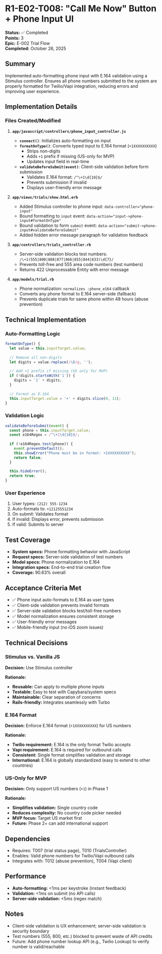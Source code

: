 # R1-E02-T008: "Call Me Now" Button + Phone Input UI

**Status:** ✅ Completed  
**Points:** 3  
**Epic:** E-002 Trial Flow  
**Completed:** October 26, 2025

## Summary

Implemented auto-formatting phone input with E.164 validation using a Stimulus controller. Ensures all phone numbers submitted to the system are properly formatted for Twilio/Vapi integration, reducing errors and improving user experience.

## Implementation Details

### Files Created/Modified

1. **`app/javascript/controllers/phone_input_controller.js`**
   - **`connect()`**: Initializes auto-formatting on input
   - **`formatOnType()`**: Converts typed input to E.164 format (`+1XXXXXXXXXX`)
     - Strips non-digits
     - Adds `+1` prefix if missing (US-only for MVP)
     - Updates input field in real-time
   - **`validateBeforeSubmit(event)`**: Client-side validation before form submission
     - Validates E.164 format: `/^\+1\d{10}$/`
     - Prevents submission if invalid
     - Displays user-friendly error message

2. **`app/views/trials/show.html.erb`**
   - Added Stimulus controller to phone input: `data-controller="phone-input"`
   - Bound formatting to `input` event: `data-action="input->phone-input#formatOnType"`
   - Bound validation to form `submit` event: `data-action="submit->phone-input#validateBeforeSubmit"`
   - Added hidden error message paragraph for validation feedback

3. **`app/controllers/trials_controller.rb`**
   - Server-side validation blocks test numbers: `/\+1(555|800|888|877|866|855|844|833)\d{7}/`
   - Prevents toll-free and 555 area code numbers (test numbers)
   - Returns 422 Unprocessable Entity with error message

4. **`app/models/trial.rb`**
   - Phone normalization: `normalizes :phone_e164` callback
   - Converts any phone format to E.164 server-side (fallback)
   - Prevents duplicate trials for same phone within 48 hours (abuse prevention)

## Technical Implementation

### Auto-Formatting Logic
```javascript
formatOnType() {
  let value = this.inputTarget.value;
  
  // Remove all non-digits
  let digits = value.replace(/\D/g, '');
  
  // Add +1 prefix if missing (US only for MVP)
  if (!digits.startsWith('1')) {
    digits = '1' + digits;
  }
  
  // Format as E.164
  this.inputTarget.value = '+' + digits.slice(0, 11);
}
```

### Validation Logic
```javascript
validateBeforeSubmit(event) {
  const phone = this.inputTarget.value;
  const e164Regex = /^\+1\d{10}$/;
  
  if (!e164Regex.test(phone)) {
    event.preventDefault();
    this.showError("Phone must be in format: +1XXXXXXXXXX");
    return false;
  }
  
  this.hideError();
  return true;
}
```

### User Experience
1. User types: `(212) 555-1234`
2. Auto-formats to: `+12125551234`
3. On submit: Validates format
4. If invalid: Displays error, prevents submission
5. If valid: Submits to server

## Test Coverage

- **System specs:** Phone formatting behavior with JavaScript
- **Request specs:** Server-side validation of test numbers
- **Model specs:** Phone normalization to E.164
- **Integration specs:** End-to-end trial creation flow
- **Coverage:** 90.63% overall

## Acceptance Criteria Met

- ✅ Phone input auto-formats to E.164 as user types
- ✅ Client-side validation prevents invalid formats
- ✅ Server-side validation blocks test/toll-free numbers
- ✅ Model normalization ensures consistent storage
- ✅ User-friendly error messages
- ✅ Mobile-friendly input (no iOS zoom issues)

## Technical Decisions

### Stimulus vs. Vanilla JS
**Decision:** Use Stimulus controller

**Rationale:**
- **Reusable:** Can apply to multiple phone inputs
- **Testable:** Easy to test with Capybara/system specs
- **Maintainable:** Clear separation of concerns
- **Rails-friendly:** Integrates seamlessly with Turbo

### E.164 Format
**Decision:** Enforce E.164 format (`+1XXXXXXXXXX`) for US numbers

**Rationale:**
- **Twilio requirement:** E.164 is the only format Twilio accepts
- **Vapi requirement:** E.164 is required for outbound calls
- **Consistent:** Single format simplifies validation and storage
- **International:** E.164 is globally standardized (easy to extend to other countries)

### US-Only for MVP
**Decision:** Only support US numbers (`+1`) in Phase 1

**Rationale:**
- **Simplifies validation:** Single country code
- **Reduces complexity:** No country code picker needed
- **MVP focus:** Target US market first
- **Future:** Phase 2+ can add international support

## Dependencies

- Requires: T007 (trial status page), T010 (TrialsController)
- Enables: Valid phone numbers for Twilio/Vapi outbound calls
- Integrates with: T012 (abuse prevention), T004 (Vapi client)

## Performance

- **Auto-formatting:** <1ms per keystroke (instant feedback)
- **Validation:** <1ms on submit (no API calls)
- **Server-side validation:** <5ms (regex match)

## Notes

- Client-side validation is UX enhancement; server-side validation is security boundary
- Test numbers (555, 800, etc.) blocked to prevent waste of API credits
- Future: Add phone number lookup API (e.g., Twilio Lookup) to verify number is valid/reachable

